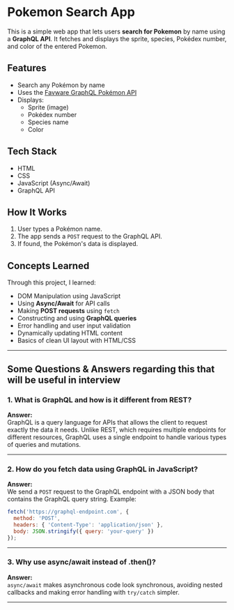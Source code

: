 #  Pokemon Search App

This is a simple web app that lets users **search for Pokemon** by name using a **GraphQL API**. It fetches and displays the sprite, species, Pokédex number, and color of the entered Pokemon.

## Features

- Search any Pokémon by name
- Uses the [Favware GraphQL Pokémon API](https://graphqlpokemon.favware.tech/)
- Displays:
  - Sprite (image)
  - Pokédex number
  - Species name
  - Color

## Tech Stack

- HTML
- CSS
- JavaScript (Async/Await)
- GraphQL API

## How It Works

1. User types a Pokémon name.
2. The app sends a `POST` request to the GraphQL API.
3. If found, the Pokémon's data is displayed.


## Concepts Learned

Through this project, I learned:

- DOM Manipulation using JavaScript
- Using **Async/Await** for API calls
- Making **POST requests** using `fetch`
- Constructing and using **GraphQL queries**
- Error handling and user input validation
- Dynamically updating HTML content
- Basics of clean UI layout with HTML/CSS

---

## Some Questions & Answers regarding this that will be useful in interview

### 1. What is GraphQL and how is it different from REST?
**Answer:**  
GraphQL is a query language for APIs that allows the client to request exactly the data it needs. Unlike REST, which requires multiple endpoints for different resources, GraphQL uses a single endpoint to handle various types of queries and mutations.

---

### 2. How do you fetch data using GraphQL in JavaScript?
**Answer:**  
We send a `POST` request to the GraphQL endpoint with a JSON body that contains the GraphQL query string. Example:  
```js
fetch('https://graphql-endpoint.com', {
  method: 'POST',
  headers: { 'Content-Type': 'application/json' },
  body: JSON.stringify({ query: 'your-query' })
});
```

---

### 3. Why use async/await instead of .then()?
**Answer:**  
`async/await` makes asynchronous code look synchronous, avoiding nested callbacks and making error handling with `try/catch` simpler.

---


